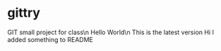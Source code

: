 # gittry
GIT small project for class\n
Hello World\n
This is the latest version
Hi I added something to README
